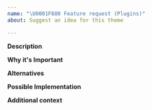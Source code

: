 ```yaml
---
name: "\U0001F680 Feature request (Plugins)"
about: Suggest an idea for this theme

---
```


<!--
Thank you for suggesting an idea to make {{My-Plugin}} better.

Please provide a general summary of your feature request in the Title above, and fill in as much of the template below as you can.
-->

**Description**
<!-- Provide a detailed description of the change or addition you are proposing -->
<!-- If your feature request is related to a problem you're trying to solve, describe that here as well -->

**Why it's Important**
<!--- Why is this change important to you or your organization? -->
<!--- How can it benefit others who utilize this plugin? -->

**Alternatives**
<!-- Please describe alternative solutions or features you've considered -->

**Possible Implementation**
<!--- Not required: suggest an idea for implementing addition or change -->

**Additional context**
<!-- Add any other context or screenshots related to this feature request -->
